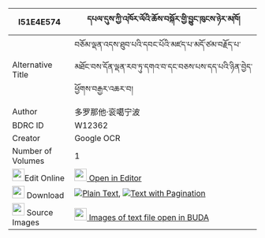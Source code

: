 |I51E4E574|དཔལ་དུས་ཀྱི་འཁོར་ལོའི་ཆོས་བསྐོར་གྱི་བྱུང་ཁུངས་ཉེར་མཁོ། 
| --- | --- 
|Alternative Title |བཅོམ་ལྡན་འདས་ཐུབ་པའི་དབང་པོའི་མཛད་པ་མདོ་ཙམ་བརྗོད་པ་མཐོང་བས་དོན་ལྡན་རབ་ཏུ་དགའ་བ་དང་བཅས་པས་དད་པའི་ཉིན་བྱེད་ཕྱོགས་བརྒྱར་འཆར་བ།
|Author| 多罗那他·衮噶宁波
|BDRC ID | W12362
|Creator | Google OCR
|Number of Volumes| 1
|<img width="25" src="https://img.icons8.com/color/25/000000/edit-property.png">Edit Online| [<img width="25" src="https://avatars.githubusercontent.com/u/45091458?s=200&v=4"> Open in Editor](http://editor.openpecha.org/I51E4E574)
|<img width="25" src="https://img.icons8.com/fluent/48/000000/download-2.png"/>  Download | [![](https://img.icons8.com/color/20/000000/txt.png)Plain Text](https://github.com/Openpecha/I51E4E574/releases/download/v1/pal_du_kyi_khorlo_i_cho_kor_gy_plain_I51E4E574.zip), [![](https://img.icons8.com/color/20/000000/txt.png)Text with Pagination](https://github.com/Openpecha/I51E4E574/releases/download/v1/pal_du_kyi_khorlo_i_cho_kor_gy_pages_I51E4E574.zip)
|<img width="25" src="https://img.icons8.com/plasticine/100/000000/pictures-folder.png"/>  Source Images | [<img width="25" src="https://library.bdrc.io/icons/BUDA-small.svg"> Images of text file open in BUDA](https://library.bdrc.io/show/bdr:W12362)